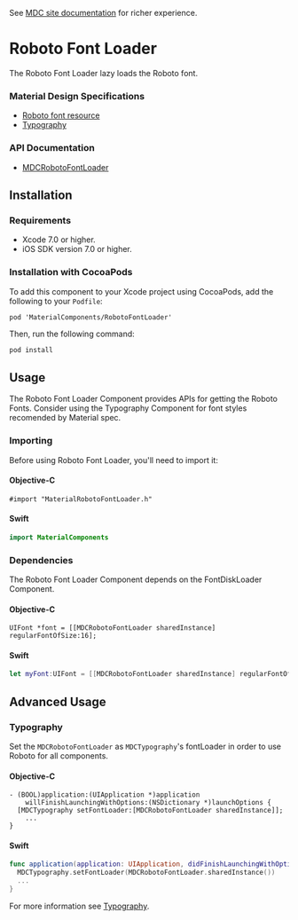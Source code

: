 <!--{% if site.link_to_site == "true" %}-->
See <a href="https://material-ext.appspot.com/mdc-ios-preview/components/RobotoFontLoader/">MDC site documentation</a> for richer experience.
<!--{% else %}See <a href="https://github.com/google/material-components-ios/tree/develop/components/RobotoFontLoader">GitHub</a> for README documentation.{% endif %}-->

# Roboto Font Loader

The Roboto Font Loader lazy loads the Roboto font.
<!--{: .intro :}-->

### Material Design Specifications

<ul class="icon-list">
  <li class="icon-link">
    <a href="https://www.google.com/design/spec/resources/roboto-noto-fonts.html">
      Roboto font resource
    </a>
  </li>
  <li class="icon-link">
    <a href="https://www.google.com/design/spec/typography.html">
      Typography
    </a>
  </li>
</ul>

### API Documentation

<ul class="icon-list">
  <li class="icon-link">
    <a href="https://material-ext.appspot.com/mdc-ios-preview/components/RobotoFontLoader/apidocs/Classes/MDCRobotoFontLoader.html">
      MDCRobotoFontLoader
    </a>
  </li>
</ul>

## Installation

### Requirements

- Xcode 7.0 or higher.
- iOS SDK version 7.0 or higher.

### Installation with CocoaPods

To add this component to your Xcode project using CocoaPods, add the following to your `Podfile`:

```
pod 'MaterialComponents/RobotoFontLoader'
```

Then, run the following command:

~~~ bash
pod install
~~~

## Usage

The Roboto Font Loader Component provides APIs for getting the Roboto Fonts. Consider using the
Typography Component for font styles recomended by Material spec.

### Importing

Before using Roboto Font Loader, you'll need to import it:

<!--<div class="material-code-render" markdown="1">-->
#### Objective-C

~~~ objc
#import "MaterialRobotoFontLoader.h"
~~~

#### Swift
~~~ swift
import MaterialComponents
~~~
<!--</div>-->

### Dependencies

The Roboto Font Loader Component depends on the FontDiskLoader Component.

<!--<div class="material-code-render" markdown="1">-->
#### Objective-C
~~~ objc
UIFont *font = [[MDCRobotoFontLoader sharedInstance] regularFontOfSize:16];
~~~

#### Swift
~~~ swift
let myFont:UIFont = [[MDCRobotoFontLoader sharedInstance] regularFontOfSize:16];
~~~
<!--</div>-->

## Advanced Usage
### Typography

Set the `MDCRobotoFontLoader` as `MDCTypography`'s fontLoader in order to use Roboto for all
components.

<!--<div class="material-code-render" markdown="1">-->
#### Objective-C
~~~ objc
- (BOOL)application:(UIApplication *)application
    willFinishLaunchingWithOptions:(NSDictionary *)launchOptions {
  [MDCTypography setFontLoader:[MDCRobotoFontLoader sharedInstance]];
    ...
}
~~~

#### Swift
~~~ swift
func application(application: UIApplication, didFinishLaunchingWithOptions launchOptions: [NSObject: AnyObject]?) -> Bool {
  MDCTypography.setFontLoader(MDCRobotoFontLoader.sharedInstance())
  ...
}
~~~
<!--</div>-->

For more information see
[Typography](https://github.com/google/material-components-ios/tree/develop/components/Typography).
